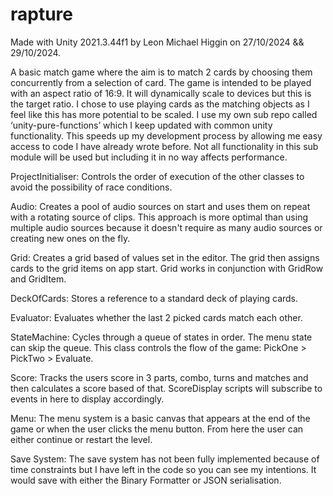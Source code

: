 # rapture

Made with Unity 2021.3.44f1 by Leon Michael Higgin on 27/10/2024 && 29/10/2024.

A basic match game where the aim is to match 2 cards by choosing them concurrently from a selection of card.
The game is intended to be played with an aspect ratio of 16:9. It will dynamically scale to devices but this is the target ratio.
I chose to use playing cards as the matching objects as I feel like this has more potential to be scaled.
I use my own sub repo called ‘unity-pure-functions’ which I keep updated with common unity functionality. This speeds up my development process by allowing me easy access to code I have already wrote before. Not all functionality in this sub module will be used but including it in no way affects performance.

ProjectInitialiser:
Controls the order of execution of the other classes to avoid the possibility of race conditions.

Audio:
Creates a pool of audio sources on start and uses them on repeat with a rotating source of clips. This approach is more optimal than using multiple audio sources because it doesn't require as many audio sources or creating new ones on the fly.

Grid:
Creates a grid based of values set in the editor. The grid then assigns cards to the grid items on app start. Grid works in conjunction with GridRow and GridItem.

DeckOfCards:
Stores a reference to a standard deck of playing cards.

Evaluator:
Evaluates whether the last 2 picked cards match each other.

StateMachine:
Cycles through a queue of states in order. The menu state can skip the queue. This class controls the flow of the game: PickOne > PickTwo > Evaluate.

Score:
Tracks the users score in 3 parts, combo, turns and matches and then calculates a score based of that. ScoreDisplay scripts will subscribe to events in here to display accordingly.

Menu:
The menu system is a basic canvas that appears at the end of the game or when the user clicks the menu button. From here the user can either continue or restart the level.

Save System:
The save system has not been fully implemented because of time constraints but I have left in the code so you can see my intentions. It would save with either the Binary Formatter or JSON serialisation.